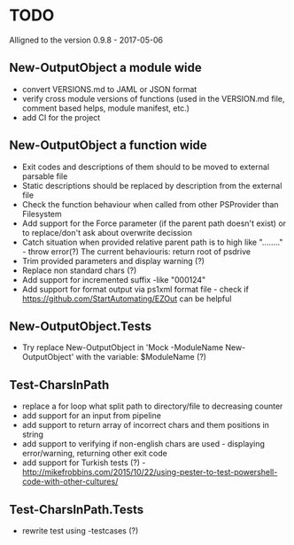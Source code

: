 # TODO

Alligned to the version 0.9.8 - 2017-05-06

## New-OutputObject a module wide

- convert VERSIONS.md to JAML or JSON format
- verify cross module versions of functions (used in the VERSION.md file, comment based helps, module manifest, etc.)
- add CI for the project

## New-OutputObject a function wide

- Exit codes and descriptions of them should to be moved to external parsable file
- Static descriptions should be replaced by description from the external file
- Check the function behaviour when called from other PSProvider than Filesystem
- Add support for the Force parameter (if the parent path doesn't exist) or to replace/don't ask about overwrite decission
- Catch situation when provided relative parent path is to high like "..\..\..\..\" - throw error(?)
  The current behaviouris: return root of psdrive
- Trim provided parameters and display warning (?)
- Replace non standard chars (?)
- Add support for incremented suffix -like "000124"
- Add support for format output via ps1xml format file - check if https://github.com/StartAutomating/EZOut can be helpful

## New-OutputObject.Tests

- Try replace New-OutputObject in 'Mock -ModuleName New-OutputObject' with the variable: $ModuleName (?)

## Test-CharsInPath

- replace a for loop what split path to directory/file to decreasing counter
- add support for an input from pipeline
- add support to return array of incorrect chars and them positions in string
- add support to verifying if non-english chars are used - displaying error/warning, returning other exit code
- add support for Turkish tests (?)  - http://mikefrobbins.com/2015/10/22/using-pester-to-test-powershell-code-with-other-cultures/

## Test-CharsInPath.Tests

- rewrite test using -testcases (?)